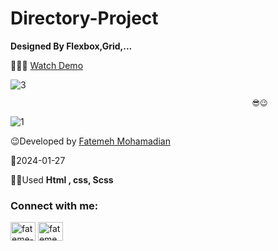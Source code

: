 # Directory-Project

**Designed By Flexbox,Grid,...**

👩‍💻😎 [Watch Demo](https://fatememohamadian.github.io/Directory-Project/)


![3](https://github.com/fatemeMohamadian/Directory-Project/assets/155579918/649dd1f8-c92a-46ec-933e-cf376deebd78)

                                                          😎😉 
                                                          
![1](https://github.com/fatemeMohamadian/Directory-Project/assets/155579918/0906d9a5-1f1f-4b67-8adc-feaff96a75f9)

                                                 

 😉Developed by <a href="https://linkedin.com/in/fateme-mohamadian-dev0824" target="blank">Fatemeh Mohamadian</a>

 📅2024-01-27

 👩‍💻Used **Html , css, Scss** 

 <h3 align="left">Connect with me:</h3>
<p align="left">
<a href="https://linkedin.com/in/fateme-mohamadian-dev0824" target="blank"><img align="center" src="https://raw.githubusercontent.com/rahuldkjain/github-profile-readme-generator/master/src/images/icons/Social/linked-in-alt.svg" alt="fateme-mohamadian-dev0824" height="30" width="40" /></a>
<a href="https://instagram.com/fateme_mohamadiian.fed" target="blank"><img align="center" src="https://raw.githubusercontent.com/rahuldkjain/github-profile-readme-generator/master/src/images/icons/Social/instagram.svg" alt="fateme_mohamadiian.fed" height="30" width="40" /></a>
</p>
